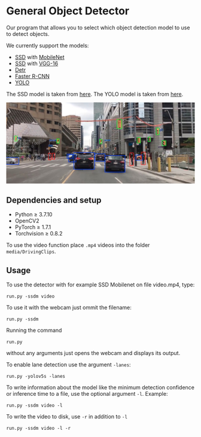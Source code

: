 # General Object Detector
Our program that allows you to select which object detection model to use to detect objects.

We currently support the models:
* [SSD](https://arxiv.org/abs/1512.02325) with [MobileNet](https://arxiv.org/abs/1704.04861)
* [SSD](https://arxiv.org/abs/1512.02325) with [VGG-16](https://arxiv.org/abs/1409.1556)
* [Detr](https://arxiv.org/abs/2005.12872)
* [Faster R-CNN](https://arxiv.org/abs/1506.01497)
* [YOLO](https://arxiv.org/abs/1804.02767)

The SSD model is taken from [here](https://github.com/qfgaohao/pytorch-ssd).
The YOLO model is taken from [here](https://github.com/ultralytics/yolov5).


![Example](media/detr-example.jpg)


## Dependencies and setup
* Python ≥ 3.7.10
* OpenCV2
* PyTorch ≥ 1.7.1
* Torchvision ≥ 0.8.2

To use the video function place `.mp4` videos into the folder `media/DrivingClips`.

## Usage
To use the detector with for example SSD Mobilenet on file video.mp4, type:

```
run.py -ssdm video
```
To use it with the webcam just ommit the filename:
```
run.py -ssdm
```
Running the command
```
run.py
```
without any arguments just opens the webcam and displays its output.

To enable lane detection use the argument `-lanes`:

```
run.py -yolov5s -lanes
```


To write information about the model like the minimum detection confidence or inference time to a file, use the optional argument `-l`. Example:

```
run.py -ssdm video -l
```

To write the video to disk, use `-r` in addition to `-l`

```
run.py -ssdm video -l -r
```
